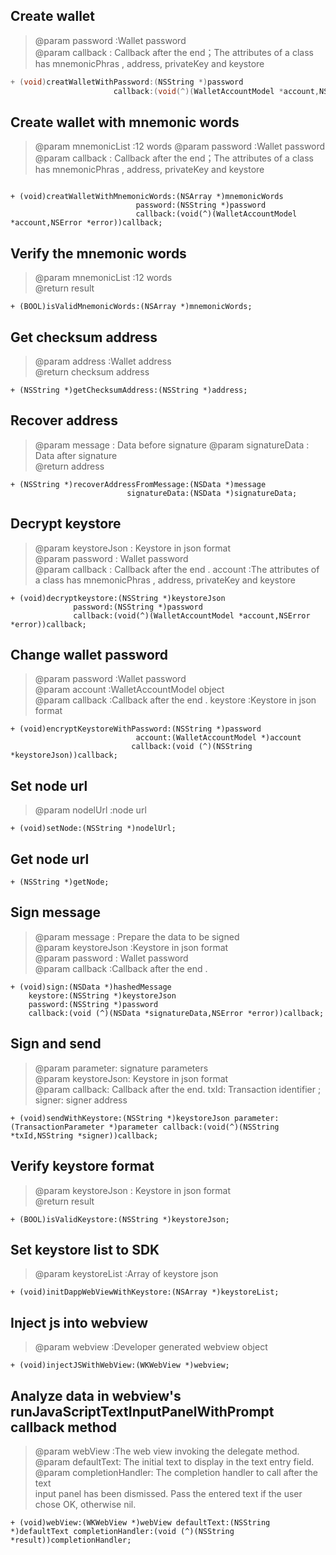 ##  Create wallet   
>
>    @param password :Wallet password  
>    @param callback : Callback after the end；The attributes of a class has mnemonicPhras , address, privateKey and keystore    
> 

```java
+ (void)creatWalletWithPassword:(NSString *)password
                       callback:(void(^)(WalletAccountModel *account,NSError *error))callback;

```

## Create wallet with mnemonic words   
>
>    @param mnemonicList :12 words
>    @param password :Wallet password    
>    @param callback : Callback after the end；The attributes of a class has mnemonicPhras , address, privateKey and keystore    
> 
```obj-c

+ (void)creatWalletWithMnemonicWords:(NSArray *)mnemonicWords
                            password:(NSString *)password
                            callback:(void(^)(WalletAccountModel *account,NSError *error))callback;

```

##  Verify the mnemonic words    
>
>   @param mnemonicList :12 words   
>   @return result   
> 
```obj-c
+ (BOOL)isValidMnemonicWords:(NSArray *)mnemonicWords;
```


##  Get checksum address    
>
>  @param address :Wallet address   
>  @return checksum address   
>
```obj-c
+ (NSString *)getChecksumAddress:(NSString *)address;
```


##  Recover address
>
>  @param message : Data before signature
>  @param signatureData : Data after signature  
>  @return  address  
> 

```obj-c
+ (NSString *)recoverAddressFromMessage:(NSData *)message
                          signatureData:(NSData *)signatureData;
```

##  Decrypt keystore
>
 >  @param keystoreJson : Keystore in json format   
 >  @param password : Wallet password   
 >  @param callback : Callback after the end . account :The attributes of a class has mnemonicPhras , address, privateKey and keystore   
 >
 >
 ```
+ (void)decryptkeystore:(NSString *)keystoreJson
               password:(NSString *)password
               callback:(void(^)(WalletAccountModel *account,NSError *error))callback;
```
##  Change wallet password
>
>   @param password :Wallet password   
>   @param account :WalletAccountModel object   
>   @param callback :Callback after the end . keystore :Keystore in json format   
> 
> 
```obj-c
+ (void)encryptKeystoreWithPassword:(NSString *)password
                            account:(WalletAccountModel *)account
                           callback:(void (^)(NSString *keystoreJson))callback;
```
##  Set node url   
>
>  @param nodelUrl :node url   
>
>
```obj-c
+ (void)setNode:(NSString *)nodelUrl;
```



## Get node url
>
>
```obj-c
+ (NSString *)getNode;
```


##   Sign message  
>
>   @param message : Prepare the data to be signed   
>   @param keystoreJson :Keystore in json format   
>   @param password :  Wallet password   
>   @param callback :Callback after the end .   
>

```obj-c
+ (void)sign:(NSData *)hashedMessage
    keystore:(NSString *)keystoreJson
    password:(NSString *)password
    callback:(void (^)(NSData *signatureData,NSError *error))callback;

```

##   Sign and send
>
>  @param parameter: signature parameters   
>  @param keystoreJson: Keystore in json format   
>  @param callback: Callback after the end. txId: Transaction identifier ; signer:  signer address   
>
>
```obj-c
+ (void)sendWithKeystore:(NSString *)keystoreJson parameter:(TransactionParameter *)parameter callback:(void(^)(NSString *txId,NSString *signer))callback;
```

##   Verify keystore format  
>
>  @param keystoreJson : Keystore in json format   
>  @return result  
>

```obj-c
+ (BOOL)isValidKeystore:(NSString *)keystoreJson;
```


##  Set keystore list to SDK
>
>  @param keystoreList :Array of keystore json
>
>

```obj-c
+ (void)initDappWebViewWithKeystore:(NSArray *)keystoreList;  

```


##   Inject js into webview   
>
>  @param webview :Developer generated webview object   
>
>
```obj-c
+ (void)injectJSWithWebView:(WKWebView *)webview;
```

##  Analyze data in webview's runJavaScriptTextInputPanelWithPrompt callback method
>
> @param webView :The web view invoking the delegate method.   
> @param defaultText: The initial text to display in the text entry field.   
> @param completionHandler: The completion handler to call after the text   
  input panel has been dismissed. Pass the entered text if the user chose
  OK, otherwise nil.
>
```obj-c
+ (void)webView:(WKWebView *)webView defaultText:(NSString *)defaultText completionHandler:(void (^)(NSString *result))completionHandler;
```

